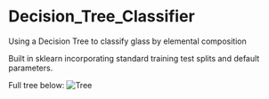 # Decision_Tree_Classifier
Using a Decision Tree to classify glass by elemental composition

Built in sklearn incorporating standard training test splits and default parameters. 

Full tree below: 
![Tree](https://i.imgur.com/qGotMv0.png)


